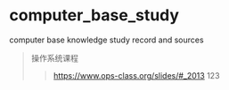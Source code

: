 # computer_base_study
computer base knowledge study record and sources
> 操作系统课程 
>> <https://www.ops-class.org/slides/#_2013>
123